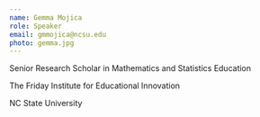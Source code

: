 ```yaml
---
name: Gemma Mojica
role: Speaker
email: gmmojica@ncsu.edu
photo: gemma.jpg
---
```

Senior Research Scholar in Mathematics and Statistics Education

The Friday Institute for Educational Innovation

NC State University 
